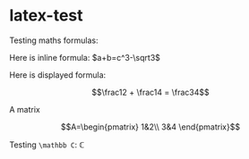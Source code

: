 # latex-test

Testing maths formulas:

Here is inline formula:
$a+b=c^3-\sqrt3$

Here is displayed formula:

$$\frac12 + \frac14 = \frac34$$

A matrix

$$A=\begin{pmatrix}
1&2\\
3&4
\end{pmatrix}$$

Testing `\mathbb C`: $\mathbb C$
